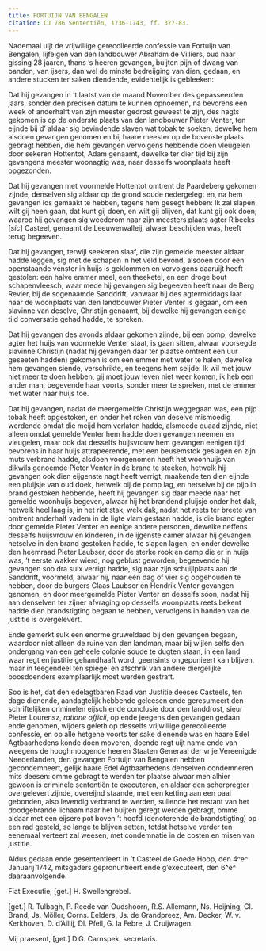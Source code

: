```yaml
---
title: FORTUIJN VAN BENGALEN
citation: CJ 786 Sententiën, 1736-1743, ff. 377-83.
---
```


Nademaal uijt de vrijwillige gerecolleerde confessie van Fortuijn van Bengalen, lijfeigen van den landbouwer Abraham de Villiers, oud naar gissing 28 jaaren, thans ’s heeren gevangen, buijten pijn of dwang van banden, van ijsers, dan wel de minste bedreijging van dien, gedaan, en andere stucken ter saken diendende, evidentelijk is gebleeken:

Dat hij gevangen in ’t laatst van de maand November des gepasseerden jaars, sonder den precisen datum te kunnen opnoemen, na bevorens een week of anderhalft van zijn meester gedrost geweest te zijn, des nagts gekomen is op de onderste plaats van den landbouwer Pieter Venter, ten eijnde bij d’ aldaar sig bevindende slaven wat tobak te soeken, dewelke hem alsdoen gevangen genomen en bij haare meester op de bovenste plaats gebragt hebben, die hem gevangen vervolgens hebbende doen vleugelen door sekeren Hottentot, Adam genaamt, dewelke ter dier tijd bij zijn gevangens meester woonagtig was, naar desselfs woonplaats heeft opgezonden.

Dat hij gevangen met voormelde Hottentot omtrent de Paardeberg gekomen zijnde, denselven sig aldaar op de grond soude nedergelegt en, na hem gevangen los gemaakt te hebben, tegens hem gesegt hebben: Ik zal slapen, wilt gij heen gaan, dat kunt gij doen, en wilt gij blijven, dat kunt gij ook doen; waarop hij gevangen sig weederom naar zijn meesters plaats agter Ribeeks \[*sic*\] Casteel, genaamt de Leeuwenvalleij, alwaer beschijden was, heeft terug begeeven.

Dat hij gevangen, terwijl seekeren slaaf, die zijn gemelde meester aldaar hadde leggen, sig met de schapen in het veld bevond, alsdoen door een openstaande venster in huijs is geklommen en vervolgens daaruijt heeft gestolen: een halve emmer meel, een theeketel, en een droge bout schapenvleesch, waar mede hij gevangen sig begeeven heeft naar de Berg Revier, bij de sogenaamde Sanddrift, vanwaar hij des agtermiddags laat naar de woonplaats van den landbouwer Pieter Venter is gegaan, om een slavinne van deselve, Christijn genaamt, bij dewelke hij gevangen eenige tijd conversatie gehad hadde, te spreken.

Dat hij gevangen des avonds aldaar gekomen zijnde, bij een pomp, dewelke agter het huijs van voormelde Venter staat, is gaan sitten, alwaar voorsegde slavinne Christijn (nadat hij gevangen daar ter plaatse omtrent een uur geseeten hadden) gekomen is om een emmer met water te halen, dewelke hem gevangen siende, verschrikte, en teegens hem seijde: Ik wil met jouw niet meer te doen hebben, gij moet jouw leven niet weer komen, ik heb een ander man, begevende haar voorts, sonder meer te spreken, met de emmer met water naar huijs toe.

Dat hij gevangen, nadat de meergemelde Christijn weggegaan was, een pijp tobak heeft opgestoken, en onder het roken van deselve mismoedig werdende omdat die meijd hem verlaten hadde, alsmeede quaad zijnde, niet alleen omdat gemelde Venter hem hadde doen gevangen neemen en vleugelen, maar ook dat desselfs huijsvrouw hem gevangen eenigen tijd bevorens in haar huijs attrapeerende, met een beusemstok geslagen en zijn muts verbrand hadde, alsdoen voorgenomen heeft het woonhuijs van dikwils genoemde Pieter Venter in de brand te steeken, hetwelk hij gevangen ook dien eijgenste nagt heeft verrigt, maakende ten dien eijnde een pluijsje van oud doek, hetwelk bij de pomp lag, en hetselve bij de pijp in brand gestoken hebbende, heeft hij gevangen sig daar meede naar het gemelde woonhuijs begeven, alwaar hij het brandend pluijsje onder het dak, hetwelk heel laag is, in het riet stak, welk dak, nadat het reets ter breete van omtrent anderhalf vadem in de ligte vlam gestaan hadde, is die brand egter door gemelde Pieter Venter en eenige andere personen, dewelke neffens desselfs huijsvrouw en kinderen, in de ijgenste camer alwaar hij gevangen hetselve in den brand gestoken hadde, te slapen lagen, en onder dewelke den heemraad Pieter Laubser, door de sterke rook en damp die er in huijs was, ’t eerste wakker wierd, nog geblust geworden, begeevende hij gevangen soo dra sulx verrigt hadde, sig naar zijn schuijlplaats aan de Sanddrift, voormeld, alwaar hij, naar een dag of vier sig opgehouden te hebben, door de burgers Claas Laubser en Hendrik Venter gevangen genomen, en door meergemelde Pieter Venter en desselfs soon, nadat hij aan denselven ter zijner afvraging op desselfs woonplaats reets bekent hadde dien brandstigting begaan te hebben, vervolgens in handen van de justitie is overgelevert.

Ende gemerkt sulk een enorme gruweldaad bij den gevangen begaan, waardoor niet alleen de ruine van den landman, maar bij wijlen selfs den ondergang van een geheele colonie soude te dugten staan, in een land waar regt en justitie gehandhaaft word, geensints ongepunieert kan blijven, maar in teegendeel ten spiegel en afschrik van andere diergelijke boosdoenders exemplaarlijk moet werden gestraft.

Soo is het, dat den edelagtbaren Raad van Justitie deeses Casteels, ten dage dienende, aandagtelijk hebbende geleesen ende geresumeert den schriftelijken criminelen eijsch ende conclusie door den landdrost, sieur Pieter Lourensz, *ratione officii*, op ende jeegens den gevangen gedaan ende genomen, wijders geleth op desselfs vrijwillige gerecolleerde confessie, en op alle hetgene voorts ter sake dienende was en haare Edel Agtbaarhedens konde doen moveren, doende regt uijt name ende van weegens de hooghmoogende heeren Staaten Generaal der vrije Vereenigde Neederlanden, den gevangen Fortuijn van Bengalen hebben gecondemneert, gelijk haare Edel Agtbaarhedens denselven condemneren mits deesen: omme gebragt te werden ter plaatse alwaar men alhier gewoon is criminele sententiën te executeren, en aldaer den scherpregter overgelevert zijnde, overeijnd staande, met een ketting aan een paal gebonden, also levendig verbrand te werden, sullende het restant van het doodgebrande lichaam naar het buijten geregt werden gebragt, omme aldaar met een eijsere pot boven ’t hoofd (denoterende de brandstigting) op een rad gesteld, so lange te blijven setten, totdat hetselve verder ten eenemaal verteert zal weesen, met condemnatie in de costen en misen van justitie.

Aldus gedaan ende gesententieert in ’t Casteel de Goede Hoop, den 4^e^ Januarij 1742, mitsgaders gepronuntieert ende g’executeert, den 6^e^ daaraanvolgende.

Fiat Executie, \[get.\] H. Swellengrebel.

\[get.\] R. Tulbagh, P. Reede van Oudshoorn, R.S. Allemann, Ns. Heijning, Cl. Brand, Js. Möller, Corns. Eelders, Js. de Grandpreez, Am. Decker, W. v. Kerkhoven, D. d’Aillij, Dl. Pfeil, G. la Febre, J. Cruijwagen.

Mij praesent, \[get.\] D.G. Carnspek, secretaris.